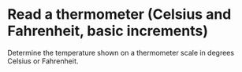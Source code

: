 # Read a thermometer (Celsius and Fahrenheit, basic increments)

Determine the temperature shown on a thermometer scale in degrees Celsius or Fahrenheit.
